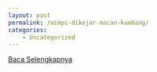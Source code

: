 ```yaml
---
layout: post
permalink: /mimpi-dikejar-macan-kumbang/
categories:
    - Uncategorized
---
```


[Baca Selengkapnya](/06)